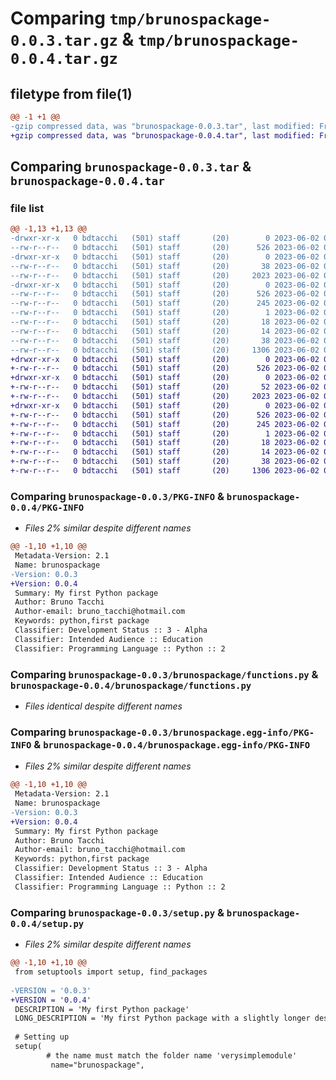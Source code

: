 # Comparing `tmp/brunospackage-0.0.3.tar.gz` & `tmp/brunospackage-0.0.4.tar.gz`

## filetype from file(1)

```diff
@@ -1 +1 @@
-gzip compressed data, was "brunospackage-0.0.3.tar", last modified: Fri Jun  2 04:33:21 2023, max compression
+gzip compressed data, was "brunospackage-0.0.4.tar", last modified: Fri Jun  2 04:36:54 2023, max compression
```

## Comparing `brunospackage-0.0.3.tar` & `brunospackage-0.0.4.tar`

### file list

```diff
@@ -1,13 +1,13 @@
-drwxr-xr-x   0 bdtacchi   (501) staff       (20)        0 2023-06-02 04:33:21.534015 brunospackage-0.0.3/
--rw-r--r--   0 bdtacchi   (501) staff       (20)      526 2023-06-02 04:33:21.533884 brunospackage-0.0.3/PKG-INFO
-drwxr-xr-x   0 bdtacchi   (501) staff       (20)        0 2023-06-02 04:33:21.532557 brunospackage-0.0.3/brunospackage/
--rw-r--r--   0 bdtacchi   (501) staff       (20)       38 2023-06-02 04:15:24.000000 brunospackage-0.0.3/brunospackage/__init__.py
--rw-r--r--   0 bdtacchi   (501) staff       (20)     2023 2023-06-02 03:54:10.000000 brunospackage-0.0.3/brunospackage/functions.py
-drwxr-xr-x   0 bdtacchi   (501) staff       (20)        0 2023-06-02 04:33:21.533625 brunospackage-0.0.3/brunospackage.egg-info/
--rw-r--r--   0 bdtacchi   (501) staff       (20)      526 2023-06-02 04:33:21.000000 brunospackage-0.0.3/brunospackage.egg-info/PKG-INFO
--rw-r--r--   0 bdtacchi   (501) staff       (20)      245 2023-06-02 04:33:21.000000 brunospackage-0.0.3/brunospackage.egg-info/SOURCES.txt
--rw-r--r--   0 bdtacchi   (501) staff       (20)        1 2023-06-02 04:33:21.000000 brunospackage-0.0.3/brunospackage.egg-info/dependency_links.txt
--rw-r--r--   0 bdtacchi   (501) staff       (20)       18 2023-06-02 04:33:21.000000 brunospackage-0.0.3/brunospackage.egg-info/requires.txt
--rw-r--r--   0 bdtacchi   (501) staff       (20)       14 2023-06-02 04:33:21.000000 brunospackage-0.0.3/brunospackage.egg-info/top_level.txt
--rw-r--r--   0 bdtacchi   (501) staff       (20)       38 2023-06-02 04:33:21.534076 brunospackage-0.0.3/setup.cfg
--rw-r--r--   0 bdtacchi   (501) staff       (20)     1306 2023-06-02 04:33:15.000000 brunospackage-0.0.3/setup.py
+drwxr-xr-x   0 bdtacchi   (501) staff       (20)        0 2023-06-02 04:36:54.462170 brunospackage-0.0.4/
+-rw-r--r--   0 bdtacchi   (501) staff       (20)      526 2023-06-02 04:36:54.462040 brunospackage-0.0.4/PKG-INFO
+drwxr-xr-x   0 bdtacchi   (501) staff       (20)        0 2023-06-02 04:36:54.460856 brunospackage-0.0.4/brunospackage/
+-rw-r--r--   0 bdtacchi   (501) staff       (20)       52 2023-06-02 04:36:45.000000 brunospackage-0.0.4/brunospackage/__init__.py
+-rw-r--r--   0 bdtacchi   (501) staff       (20)     2023 2023-06-02 03:54:10.000000 brunospackage-0.0.4/brunospackage/functions.py
+drwxr-xr-x   0 bdtacchi   (501) staff       (20)        0 2023-06-02 04:36:54.461841 brunospackage-0.0.4/brunospackage.egg-info/
+-rw-r--r--   0 bdtacchi   (501) staff       (20)      526 2023-06-02 04:36:54.000000 brunospackage-0.0.4/brunospackage.egg-info/PKG-INFO
+-rw-r--r--   0 bdtacchi   (501) staff       (20)      245 2023-06-02 04:36:54.000000 brunospackage-0.0.4/brunospackage.egg-info/SOURCES.txt
+-rw-r--r--   0 bdtacchi   (501) staff       (20)        1 2023-06-02 04:36:54.000000 brunospackage-0.0.4/brunospackage.egg-info/dependency_links.txt
+-rw-r--r--   0 bdtacchi   (501) staff       (20)       18 2023-06-02 04:36:54.000000 brunospackage-0.0.4/brunospackage.egg-info/requires.txt
+-rw-r--r--   0 bdtacchi   (501) staff       (20)       14 2023-06-02 04:36:54.000000 brunospackage-0.0.4/brunospackage.egg-info/top_level.txt
+-rw-r--r--   0 bdtacchi   (501) staff       (20)       38 2023-06-02 04:36:54.462221 brunospackage-0.0.4/setup.cfg
+-rw-r--r--   0 bdtacchi   (501) staff       (20)     1306 2023-06-02 04:36:50.000000 brunospackage-0.0.4/setup.py
```

### Comparing `brunospackage-0.0.3/PKG-INFO` & `brunospackage-0.0.4/PKG-INFO`

 * *Files 2% similar despite different names*

```diff
@@ -1,10 +1,10 @@
 Metadata-Version: 2.1
 Name: brunospackage
-Version: 0.0.3
+Version: 0.0.4
 Summary: My first Python package
 Author: Bruno Tacchi
 Author-email: bruno_tacchi@hotmail.com
 Keywords: python,first package
 Classifier: Development Status :: 3 - Alpha
 Classifier: Intended Audience :: Education
 Classifier: Programming Language :: Python :: 2
```

### Comparing `brunospackage-0.0.3/brunospackage/functions.py` & `brunospackage-0.0.4/brunospackage/functions.py`

 * *Files identical despite different names*

### Comparing `brunospackage-0.0.3/brunospackage.egg-info/PKG-INFO` & `brunospackage-0.0.4/brunospackage.egg-info/PKG-INFO`

 * *Files 2% similar despite different names*

```diff
@@ -1,10 +1,10 @@
 Metadata-Version: 2.1
 Name: brunospackage
-Version: 0.0.3
+Version: 0.0.4
 Summary: My first Python package
 Author: Bruno Tacchi
 Author-email: bruno_tacchi@hotmail.com
 Keywords: python,first package
 Classifier: Development Status :: 3 - Alpha
 Classifier: Intended Audience :: Education
 Classifier: Programming Language :: Python :: 2
```

### Comparing `brunospackage-0.0.3/setup.py` & `brunospackage-0.0.4/setup.py`

 * *Files 2% similar despite different names*

```diff
@@ -1,10 +1,10 @@
 from setuptools import setup, find_packages
 
-VERSION = '0.0.3' 
+VERSION = '0.0.4' 
 DESCRIPTION = 'My first Python package'
 LONG_DESCRIPTION = 'My first Python package with a slightly longer description'
 
 # Setting up
 setup(
        # the name must match the folder name 'verysimplemodule'
         name="brunospackage",
```

